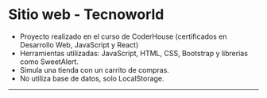 # Sitio web - Tecnoworld

- Proyecto realizado en el curso de CoderHouse (certificados en Desarrollo Web, JavaScript y React)
- Herramientas utilizadas: JavaScript, HTML, CSS, Bootstrap y librerias como SweetAlert.  
- Simula una tienda con un carrito de compras.
- No utiliza base de datos, solo LocalStorage.

---


